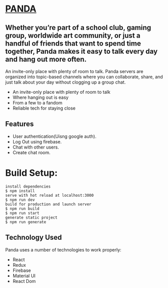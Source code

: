 # [PANDA](https://fire-auth-recap-5ca96.web.app/?fbclid=IwAR1A44VcxmQOCjiL8xLcBKqCS_Nj1_0MArbiDGj4q1nsde84mudfYCdKJD8)
## Whether you’re part of a school club, gaming group, worldwide art community, or just a handful of friends that want to spend time together, Panda makes it easy to talk every day and hang out more often.


An invite-only place with plenty of room to talk.
Panda servers are organized into topic-based channels where you can collaborate, share, and just talk about your day without clogging up a group chat.

- An invite-only place with plenty of room to talk
- Where hanging out is easy
- From a few to a fandom
- Reliable tech for staying close

## Features
- User authentication(Uisng google auth).
- Log Out using firebase.
- Chat with other users.
- Create chat room.

# Build Setup:

```
install dependencies
$ npm install
serve with hot reload at localhost:3000
$ npm run dev
build for production and launch server
$ npm run build
$ npm run start
generate static project
$ npm run generate
```

## Technology Used
Panda uses a number of technologies to work properly:
 - React
 - Redux
 - Firebase
 - Material UI
 - React Dom